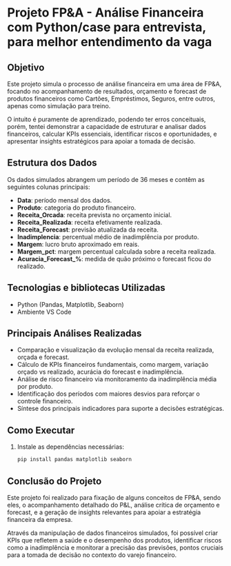 # Projeto FP&A - Análise Financeira com Python/case para entrevista, para melhor entendimento da vaga

## Objetivo

Este projeto simula o processo de análise financeira em uma área de FP&A, focando no acompanhamento de resultados, orçamento e forecast de produtos financeiros como Cartões, Empréstimos, Seguros, entre outros, apenas como simulação para treino. 

O intuito é puramente de aprendizado, podendo ter erros conceituais, porém, tentei demonstrar a capacidade de estruturar e analisar dados financeiros, calcular KPIs essenciais, identificar riscos e oportunidades, e apresentar insights estratégicos para apoiar a tomada de decisão.

## Estrutura dos Dados

Os dados simulados abrangem um período de 36 meses e contêm as seguintes colunas principais:

- **Data**: período mensal dos dados.
- **Produto**: categoria do produto financeiro.
- **Receita_Orcada**: receita prevista no orçamento inicial.
- **Receita_Realizada**: receita efetivamente realizada.
- **Receita_Forecast**: previsão atualizada da receita.
- **Inadimplencia**: percentual médio de inadimplência por produto.
- **Margem**: lucro bruto aproximado em reais.
- **Margem_pct**: margem percentual calculada sobre a receita realizada.
- **Acuracia_Forecast_%**: medida de quão próximo o forecast ficou do realizado.

## Tecnologias  e bibliotecas Utilizadas

- Python (Pandas, Matplotlib, Seaborn)
- Ambiente VS Code

## Principais Análises Realizadas

- Comparação e visualização da evolução mensal da receita realizada, orçada e forecast.
- Cálculo de KPIs financeiros fundamentais, como margem, variação orçado vs realizado, acurácia do forecast e inadimplência.
- Análise de risco financeiro via monitoramento da inadimplência média por produto.
- Identificação dos períodos com maiores desvios para reforçar o controle financeiro.
- Síntese dos principais indicadores para suporte a decisões estratégicas.

## Como Executar

1. Instale as dependências necessárias:
   ```bash
   pip install pandas matplotlib seaborn

## Conclusão do Projeto
Este projeto foi realizado para fixação de alguns conceitos de FP&A, sendo eles, o acompanhamento detalhado do P&L, análise crítica de orçamento e forecast, e a geração de insights relevantes para apoiar a estratégia financeira da empresa.

Através da manipulação de dados financeiros simulados, foi possível criar KPIs que refletem a saúde e o desempenho dos produtos, identificar riscos como a inadimplência e monitorar a precisão das previsões, pontos cruciais para a tomada de decisão no contexto do varejo financeiro.


